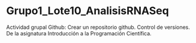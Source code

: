 # Grupo1_Lote10_AnalisisRNASeq
Actividad grupal Github: Crear un repositorio github. Control de versiones. De la asignatura Introducción a la Programación Científica.
